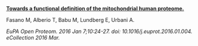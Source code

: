 [**Towards a functional definition of the mitochondrial human proteome.**](https://www.ncbi.nlm.nih.gov/pubmed/29900096)

Fasano M, Alberio T, Babu M, Lundberg E, Urbani A.

*EuPA Open Proteom. 2016 Jan 7;10:24-27. doi: 10.1016/j.euprot.2016.01.004. eCollection 2016 Mar.*
